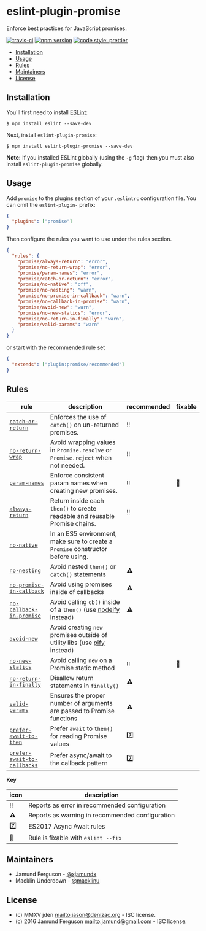 # eslint-plugin-promise

Enforce best practices for JavaScript promises.

[![travis-ci](https://travis-ci.org/xjamundx/eslint-plugin-promise.svg)](https://travis-ci.org/xjamundx/eslint-plugin-promise)
[![npm version](https://badge.fury.io/js/eslint-plugin-promise.svg)](https://www.npmjs.com/package/eslint-plugin-promise)
[![code style: prettier](https://img.shields.io/badge/code_style-prettier-ff69b4.svg)](https://github.com/prettier/prettier)

<!-- START doctoc generated TOC please keep comment here to allow auto update -->

<!-- DON'T EDIT THIS SECTION, INSTEAD RE-RUN doctoc TO UPDATE -->

- [Installation](#installation)
- [Usage](#usage)
- [Rules](#rules)
- [Maintainers](#maintainers)
- [License](#license)

<!-- END doctoc generated TOC please keep comment here to allow auto update -->

## Installation

You'll first need to install [ESLint](http://eslint.org):

```
$ npm install eslint --save-dev
```

Next, install `eslint-plugin-promise`:

```
$ npm install eslint-plugin-promise --save-dev
```

**Note:** If you installed ESLint globally (using the `-g` flag) then you must
also install `eslint-plugin-promise` globally.

## Usage

Add `promise` to the plugins section of your `.eslintrc` configuration file. You
can omit the `eslint-plugin-` prefix:

```json
{
  "plugins": ["promise"]
}
```

Then configure the rules you want to use under the rules section.

```json
{
  "rules": {
    "promise/always-return": "error",
    "promise/no-return-wrap": "error",
    "promise/param-names": "error",
    "promise/catch-or-return": "error",
    "promise/no-native": "off",
    "promise/no-nesting": "warn",
    "promise/no-promise-in-callback": "warn",
    "promise/no-callback-in-promise": "warn",
    "promise/avoid-new": "warn",
    "promise/no-new-statics": "error",
    "promise/no-return-in-finally": "warn",
    "promise/valid-params": "warn"
  }
}
```

or start with the recommended rule set

```json
{
  "extends": ["plugin:promise/recommended"]
}
```

## Rules

| rule                                                     | description                                                                      | recommended | fixable  |
| -------------------------------------------------------- | -------------------------------------------------------------------------------- | ----------- | -------- |
| [`catch-or-return`][catch-or-return]                     | Enforces the use of `catch()` on un-returned promises.                           | :bangbang:  |          |
| [`no-return-wrap`][no-return-wrap]                       | Avoid wrapping values in `Promise.resolve` or `Promise.reject` when not needed.  | :bangbang:  |          |
| [`param-names`][param-names]                             | Enforce consistent param names when creating new promises.                       | :bangbang:  | :wrench: |
| [`always-return`][always-return]                         | Return inside each `then()` to create readable and reusable Promise chains.      | :bangbang:  |          |
| [`no-native`][no-native]                                 | In an ES5 environment, make sure to create a `Promise` constructor before using. |             |          |
| [`no-nesting`][no-nesting]                               | Avoid nested `then()` or `catch()` statements                                    | :warning:   |          |
| [`no-promise-in-callback`][no-promise-in-callback]       | Avoid using promises inside of callbacks                                         | :warning:   |          |
| [`no-callback-in-promise`][no-callback-in-promise]       | Avoid calling `cb()` inside of a `then()` (use [nodeify][] instead)              | :warning:   |          |
| [`avoid-new`][avoid-new]                                 | Avoid creating `new` promises outside of utility libs (use [pify][] instead)     |             |          |
| [`no-new-statics`][no-new-statics]                       | Avoid calling `new` on a Promise static method                                   | :bangbang:  | :wrench: |
| [`no-return-in-finally`][no-return-in-finally]           | Disallow return statements in `finally()`                                        | :warning:   |          |
| [`valid-params`][valid-params]                           | Ensures the proper number of arguments are passed to Promise functions           | :warning:   |          |
| [`prefer-await-to-then`][prefer-await-to-then]           | Prefer `await` to `then()` for reading Promise values                            | :seven:     |          |
| [`prefer-await-to-callbacks`][prefer-await-to-callbacks] | Prefer async/await to the callback pattern                                       | :seven:     |          |

**Key**

| icon       | description                                     |
| ---------- | ----------------------------------------------- |
| :bangbang: | Reports as error in recommended configuration   |
| :warning:  | Reports as warning in recommended configuration |
| :seven:    | ES2017 Async Await rules                        |
| :wrench:   | Rule is fixable with `eslint --fix`             |

## Maintainers

- Jamund Ferguson - [@xjamundx][]
- Macklin Underdown - [@macklinu][]

## License

- (c) MMXV jden <mailto:jason@denizac.org> - ISC license.
- (c) 2016 Jamund Ferguson <mailto:jamund@gmail.com> - ISC license.

[catch-or-return]: docs/rules/catch-or-return.md
[no-return-wrap]: docs/rules/no-return-wrap.md
[param-names]: docs/rules/param-names.md
[always-return]: docs/rules/always-return.md
[no-native]: docs/rules/no-native.md
[no-nesting]: docs/rules/no-nesting.md
[no-promise-in-callback]: docs/rules/no-promise-in-callback.md
[no-callback-in-promise]: docs/rules/no-callback-in-promise.md
[avoid-new]: docs/rules/avoid-new.md
[no-new-statics]: docs/rules/no-new-statics.md
[no-return-in-finally]: docs/rules/no-return-in-finally.md
[valid-params]: docs/rules/valid-params.md
[prefer-await-to-then]: docs/rules/prefer-await-to-then.md
[prefer-await-to-callbacks]: docs/rules/prefer-await-to-callbacks.md
[nodeify]: https://www.npmjs.com/package/nodeify
[pify]: https://www.npmjs.com/package/pify
[@macklinu]: https://github.com/macklinu
[@xjamundx]: https://github.com/xjamundx
